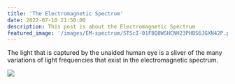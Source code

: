 ```yaml
---
title: 'The Electromagnetic Spectrum'
date: 2022-07-10 21:50:00
description: This post is about the Electromagnetic Spectrum
featured_image: '/images/EM-spectrum/STScI-01F8Q8WSHCNH23PHBS6JGXN42P.png'
---
```


The light that is captured by the unaided human eye is a sliver of the many variations of light frequencies that exist in the electromagnetic spectrum. 

![](/site/images/EM-spectrum/STScI-01F8Q8WSHCNH23PHBS6JGXN42P.png)
